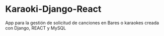 # Karaoki-Django-React
 App para la gestión de solicitud de canciones en Bares o karaokes creada con Django, REACT y MySQL
